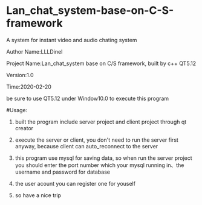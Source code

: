 # Lan_chat_system-base-on-C-S-framework
A system for instant video and audio chating system

Author Name:LLLDinel

Project Name:Lan_chat_system base on C/S framework, built by c++ QT5.12

Version:1.0

Time:2020-02-20

be sure to use QT5.12 under Window10.0 to execute this program


#Usage:

1. built the program include server project and client project through qt creator 

2. execute the server or client, you don't need to run the server first anyway, because client can auto_reconnect to the server

3. this program use mysql for saving data, so when run the server project you should enter the port number which your mysql running in、the username and password for database 

4. the user acount you can register one for youself
 
5. so have a nice trip 

